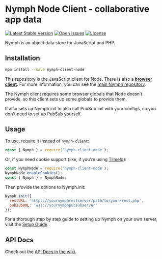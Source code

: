# Nymph Node Client - collaborative app data

[![Latest Stable Version](https://img.shields.io/npm/v/nymph-client-node.svg)](https://www.npmjs.com/package/nymph-client-node) [![Open Issues](https://img.shields.io/github/issues/sciactive/nymph-client-node.svg)](https://github.com/sciactive/nymph-client-node/issues) [![License](https://img.shields.io/github/license/sciactive/nymph-client-node.svg)]()

Nymph is an object data store for JavaScript and PHP.

## Installation

```sh
npm install --save nymph-client-node
```

This repository is the JavaScript client for Node. There is also a **[browser client](https://github.com/sciactive/nymph-client)**.  For more information, you can see the [main Nymph repository](https://github.com/sciactive/nymph).

The Nymph client requires some browser globals that Node doesn't provide, so this client sets up some globals to provide them.

It also sets up Nymph.init to also call PubSub.init with your configs, so you don't need to set up PubSub yourself.

## Usage

To use, require it instead of `nymph-client`:

```js
const { Nymph } = require('nymph-client-node');
```

Or, if you need cookie support (like, if you're using [Tilmeld](http://tilmeld.org/)):

```js
const NymphNode = require('nymph-client-node');
NymphNode.enableCookies();
const { Nymph } = NymphNode;
```

Then provide the options to Nymph.init:

```js
Nymph.init({
  restURL: 'https://yournymphrestserver/path/to/your/rest.php',
  pubsubURL: 'wss://yournymphpubsubserver'
});
```

For a thorough step by step guide to setting up Nymph on your own server, visit the [Setup Guide](https://github.com/sciactive/nymph/wiki/Setup-Guide).

## API Docs

Check out the [API Docs in the wiki](https://github.com/sciactive/nymph/wiki/API-Docs).
